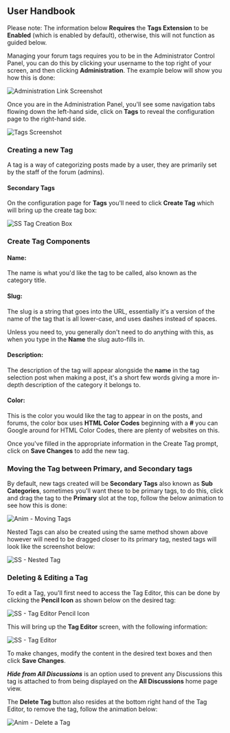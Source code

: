## User Handbook

Please note: The information below **Requires** the **Tags Extension** to be **Enabled** (which is enabled by default), otherwise, this will not function as guided below.

Managing your forum tags requires you to be in the Administrator Control Panel, you can do this by clicking your username to the top right of your screen, and then clicking **Administration**. The example below will show you how this is done:

![Administration Link Screenshot](687474703a2f2f692e696d6775722e636f6d2f575a315a6a78392e676966.gif)

Once you are in the Administration Panel, you'll see some navigation tabs flowing down the left-hand side, click on **Tags** to reveal the configuration page to the right-hand side.

![Tags Screenshot](687474703a2f2f692e696d6775722e636f6d2f354f58595454642e706e67.png)

### Creating a new Tag

A tag is a way of categorizing posts made by a user, they are primarily set by the staff of the forum (admins).

#### Secondary Tags

On the configuration page for **Tags** you'll need to click **Create Tag** which will bring up the create tag box:

![SS Tag Creation Box](687474703a2f2f692e696d6775722e636f6d2f304772355739742e706e67.png)

### Create Tag Components

#### Name:

The name is what you'd like the tag to be called, also known as the category title.

#### Slug:

The slug is a string that goes into the URL, essentially it's a version of the name of the tag that is all lower-case, and uses dashes instead of spaces.

Unless you need to, you generally don't need to do anything with this, as when you type in the **Name** the slug auto-fills in.

#### Description:

The description of the tag will appear alongside the **name** in the tag selection post when making a post, it's a short few words giving a more in-depth description of the category it belongs to.

#### Color:

This is the color you would like the tag to appear in on the posts, and forums, the color box uses **HTML Color Codes** beginning with a **#** you can Google around for HTML Color Codes, there are plenty of websites on this.

Once you've filled in the appropriate information in the Create Tag prompt, click on **Save Changes** to add the new tag.

### Moving the Tag between Primary, and Secondary tags

By default, new tags created will be **Secondary Tags** also known as **Sub Categories**, sometimes you'll want these to be primary tags, to do this, click and drag the tag to the **Primary** slot at the top, follow the below animation to see how this is done:

![Anim - Moving Tags](687474703a2f2f692e696d6775722e636f6d2f765738796e42732e676966.gif)

Nested Tags can also be created using the same method shown above however will need to be dragged closer to its primary tag, nested tags will look like the screenshot below:

![SS - Nested Tag](nested-tags.png)

### Deleting & Editing a Tag

To edit a Tag, you'll first need to access the Tag Editor, this can be done by clicking the **Pencil Icon** as shown below on the desired tag:

![SS - Tag Editor Pencil Icon](tag-editor-pencil.png)

This will bring up the **Tag Editor** screen, with the following information:

![SS - Tag Editor](tag-editor.png)

To make changes, modify the content in the desired text boxes and then click **Save Changes**.

***Hide from All Discussions*** is an option used to prevent any Discussions this tag is attached to from being displayed on the **All Discussions** home page view.

The **Delete Tag** button also resides at the bottom right hand of the Tag Editor, to remove the tag, follow the animation below:

![Anim - Delete a Tag](687474703a2f2f692e696d6775722e636f6d2f635664654a7a772e676966.gif)
